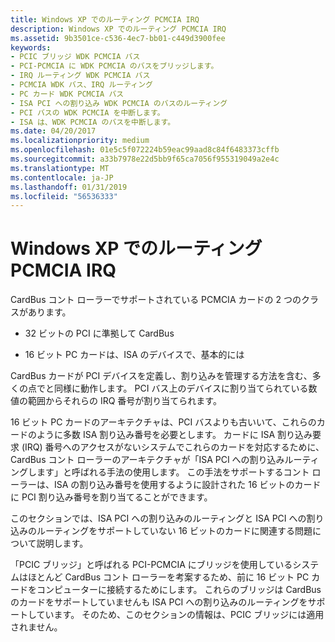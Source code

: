 ```yaml
---
title: Windows XP でのルーティング PCMCIA IRQ
description: Windows XP でのルーティング PCMCIA IRQ
ms.assetid: 9b3501ce-c536-4ec7-bb01-c449d3900fee
keywords:
- PCIC ブリッジ WDK PCMCIA バス
- PCI-PCMCIA に WDK PCMCIA のバスをブリッジします。
- IRQ ルーティング WDK PCMCIA バス
- PCMCIA WDK バス、IRQ ルーティング
- PC カード WDK PCMCIA バス
- ISA PCI への割り込み WDK PCMCIA のバスのルーティング
- PCI バスの WDK PCMCIA を中断します。
- ISA は、WDK PCMCIA のバスを中断します。
ms.date: 04/20/2017
ms.localizationpriority: medium
ms.openlocfilehash: 01e5c5f072224b59eac99aad8c84f6483373cffb
ms.sourcegitcommit: a33b7978e22d5bb9f65ca7056f955319049a2e4c
ms.translationtype: MT
ms.contentlocale: ja-JP
ms.lasthandoff: 01/31/2019
ms.locfileid: "56536333"
---
```

# <a name="pcmcia-irq-routing-on-windows-xp"></a>Windows XP でのルーティング PCMCIA IRQ





CardBus コント ローラーでサポートされている PCMCIA カードの 2 つのクラスがあります。

-   32 ビットの PCI に準拠して CardBus

-   16 ビット PC カードは、ISA のデバイスで、基本的には

CardBus カードが PCI デバイスを定義し、割り込みを管理する方法を含む、多くの点でと同様に動作します。 PCI バス上のデバイスに割り当てられている数値の範囲からそれらの IRQ 番号が割り当てられます。

16 ビット PC カードのアーキテクチャは、PCI バスよりも古いいて、これらのカードのように多数 ISA 割り込み番号を必要とします。 カードに ISA 割り込み要求 (IRQ) 番号へのアクセスがないシステムでこれらのカードを対応するために、CardBus コント ローラーのアーキテクチャが「ISA PCI への割り込みルーティングします」と呼ばれる手法の使用します。 この手法をサポートするコント ローラーは、ISA の割り込み番号を使用するように設計された 16 ビットのカードに PCI 割り込み番号を割り当てることができます。

このセクションでは、ISA PCI への割り込みのルーティングと ISA PCI への割り込みのルーティングをサポートしていない 16 ビットのカードに関連する問題について説明します。

「PCIC ブリッジ」と呼ばれる PCI-PCMCIA にブリッジを使用しているシステムはほとんど CardBus コント ローラーを考案するため、前に 16 ビット PC カードをコンピューターに接続するためにします。 これらのブリッジは CardBus のカードをサポートしていませんも ISA PCI への割り込みのルーティングをサポートしています。 そのため、このセクションの情報は、PCIC ブリッジには適用されません。

 

 





